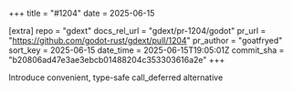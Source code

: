 +++
title = "#1204"
date = 2025-06-15

[extra]
repo = "gdext"
docs_rel_url = "gdext/pr-1204/godot"
pr_url = "https://github.com/godot-rust/gdext/pull/1204"
pr_author = "goatfryed"
sort_key = 2025-06-15
date_time = 2025-06-15T19:05:01Z
commit_sha = "b20806ad47e3ae3ebcb01488204c353303616a2e"
+++

Introduce convenient, type-safe call_deferred alternative
